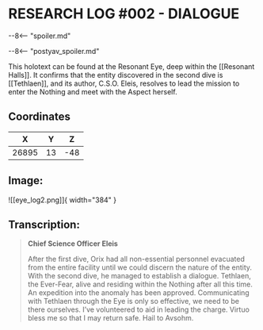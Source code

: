 # RESEARCH LOG #002 - DIALOGUE

--8<-- "spoiler.md"

--8<-- "postyav_spoiler.md"

This holotext can be found at the Resonant Eye, deep within the [[Resonant Halls]]. It confirms that the entity discovered in the second dive is [[Tethlaen]], and its author, C.S.O. Eleis, resolves to lead the mission to enter the Nothing and meet with the Aspect herself.

## Coordinates
| **X** | **Y** | **Z** |
| :---: | :---: | :---: |
| 26895 |  13  | -48 |

## Image:

![[eye_log2.png]]{ width="384" }

## Transcription:
> **Chief Science Officer Eleis**
>
> After the first dive, Orix had all non-essential personnel evacuated from the entire facility until we could discern the nature of the entity. With the second dive, he managed to establish a dialogue. Tethlaen, the Ever-Fear, alive and residing within the Nothing after all this time. An expedition into the anomaly has been approved. Communicating with Tethlaen through the Eye is only so effective, we need to be there ourselves. I’ve volunteered to aid in leading the charge. Virtuo bless me so that I may return safe. Hail to Avsohm.
